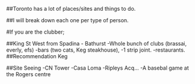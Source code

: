 ##Toronto has a lot of places/sites and things to do.

##I will break down each one per type of person.

#If you are the clubber;

##King St West from Spadina - Bathurst
-Whole bunch of clubs (brassai, everly, efs)
-bars (two cats, Keg steakhouse),
-1 strip joint.
-restaurants.
##Recommendation Keg

##Site Seeing
-CN Tower
-Casa Loma
-Ripleys Acq...
-A basebal game at the Rogers centre
